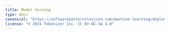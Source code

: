 ```yaml
---
title: Model Serving
type: docs
canonical: "https://softwarepatternslexicon.com/machine-learning/deployment-patterns/model-serving"
license: "© 2024 Tokenizer Inc. CC BY-NC-SA 4.0"
---
```

